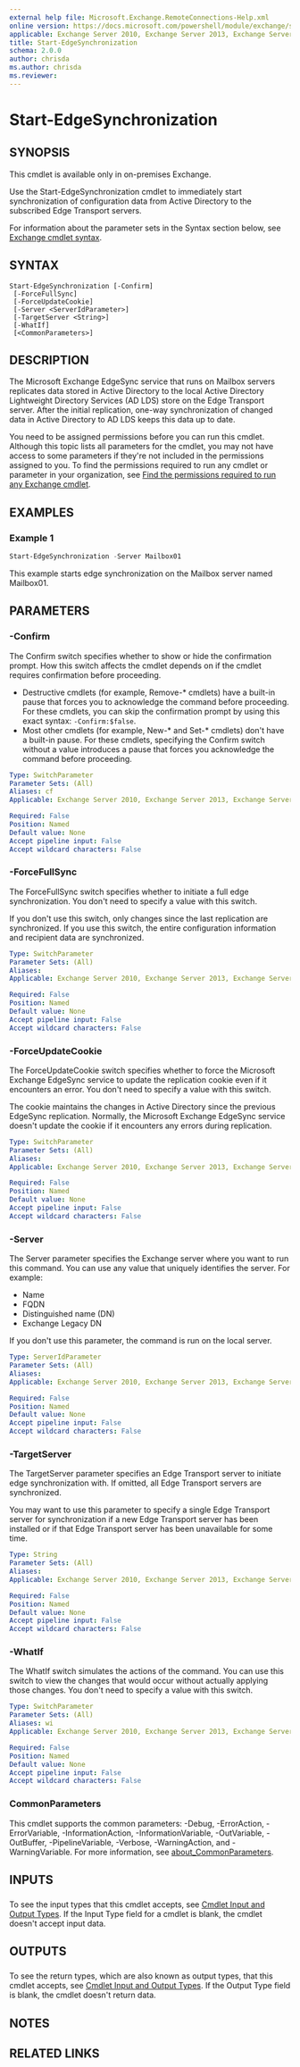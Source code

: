```yaml
---
external help file: Microsoft.Exchange.RemoteConnections-Help.xml
online version: https://docs.microsoft.com/powershell/module/exchange/start-edgesynchronization
applicable: Exchange Server 2010, Exchange Server 2013, Exchange Server 2016, Exchange Server 2019
title: Start-EdgeSynchronization
schema: 2.0.0
author: chrisda
ms.author: chrisda
ms.reviewer:
---
```


# Start-EdgeSynchronization

## SYNOPSIS
This cmdlet is available only in on-premises Exchange.

Use the Start-EdgeSynchronization cmdlet to immediately start synchronization of configuration data from Active Directory to the subscribed Edge Transport servers.

For information about the parameter sets in the Syntax section below, see [Exchange cmdlet syntax](https://docs.microsoft.com/powershell/exchange/exchange-cmdlet-syntax).

## SYNTAX

```
Start-EdgeSynchronization [-Confirm]
 [-ForceFullSync]
 [-ForceUpdateCookie]
 [-Server <ServerIdParameter>]
 [-TargetServer <String>]
 [-WhatIf]
 [<CommonParameters>]
```

## DESCRIPTION
The Microsoft Exchange EdgeSync service that runs on Mailbox servers replicates data stored in Active Directory to the local Active Directory Lightweight Directory Services (AD LDS) store on the Edge Transport server. After the initial replication, one-way synchronization of changed data in Active Directory to AD LDS keeps this data up to date.

You need to be assigned permissions before you can run this cmdlet. Although this topic lists all parameters for the cmdlet, you may not have access to some parameters if they're not included in the permissions assigned to you. To find the permissions required to run any cmdlet or parameter in your organization, see [Find the permissions required to run any Exchange cmdlet](https://docs.microsoft.com/powershell/exchange/find-exchange-cmdlet-permissions).

## EXAMPLES

### Example 1
```powershell
Start-EdgeSynchronization -Server Mailbox01
```

This example starts edge synchronization on the Mailbox server named Mailbox01.

## PARAMETERS

### -Confirm
The Confirm switch specifies whether to show or hide the confirmation prompt. How this switch affects the cmdlet depends on if the cmdlet requires confirmation before proceeding.

- Destructive cmdlets (for example, Remove-\* cmdlets) have a built-in pause that forces you to acknowledge the command before proceeding. For these cmdlets, you can skip the confirmation prompt by using this exact syntax: `-Confirm:$false`.
- Most other cmdlets (for example, New-\* and Set-\* cmdlets) don't have a built-in pause. For these cmdlets, specifying the Confirm switch without a value introduces a pause that forces you acknowledge the command before proceeding.

```yaml
Type: SwitchParameter
Parameter Sets: (All)
Aliases: cf
Applicable: Exchange Server 2010, Exchange Server 2013, Exchange Server 2016, Exchange Server 2019

Required: False
Position: Named
Default value: None
Accept pipeline input: False
Accept wildcard characters: False
```

### -ForceFullSync
The ForceFullSync switch specifies whether to initiate a full edge synchronization. You don't need to specify a value with this switch.

If you don't use this switch, only changes since the last replication are synchronized. If you use this switch, the entire configuration information and recipient data are synchronized.

```yaml
Type: SwitchParameter
Parameter Sets: (All)
Aliases:
Applicable: Exchange Server 2010, Exchange Server 2013, Exchange Server 2016, Exchange Server 2019

Required: False
Position: Named
Default value: None
Accept pipeline input: False
Accept wildcard characters: False
```

### -ForceUpdateCookie
The ForceUpdateCookie switch specifies whether to force the Microsoft Exchange EdgeSync service to update the replication cookie even if it encounters an error. You don't need to specify a value with this switch.

The cookie maintains the changes in Active Directory since the previous EdgeSync replication. Normally, the Microsoft Exchange EdgeSync service doesn't update the cookie if it encounters any errors during replication.

```yaml
Type: SwitchParameter
Parameter Sets: (All)
Aliases:
Applicable: Exchange Server 2010, Exchange Server 2013, Exchange Server 2016, Exchange Server 2019

Required: False
Position: Named
Default value: None
Accept pipeline input: False
Accept wildcard characters: False
```

### -Server
The Server parameter specifies the Exchange server where you want to run this command. You can use any value that uniquely identifies the server. For example:

- Name
- FQDN
- Distinguished name (DN)
- Exchange Legacy DN

If you don't use this parameter, the command is run on the local server.

```yaml
Type: ServerIdParameter
Parameter Sets: (All)
Aliases:
Applicable: Exchange Server 2010, Exchange Server 2013, Exchange Server 2016, Exchange Server 2019

Required: False
Position: Named
Default value: None
Accept pipeline input: False
Accept wildcard characters: False
```

### -TargetServer
The TargetServer parameter specifies an Edge Transport server to initiate edge synchronization with. If omitted, all Edge Transport servers are synchronized.

You may want to use this parameter to specify a single Edge Transport server for synchronization if a new Edge Transport server has been installed or if that Edge Transport server has been unavailable for some time.

```yaml
Type: String
Parameter Sets: (All)
Aliases:
Applicable: Exchange Server 2010, Exchange Server 2013, Exchange Server 2016, Exchange Server 2019

Required: False
Position: Named
Default value: None
Accept pipeline input: False
Accept wildcard characters: False
```

### -WhatIf
The WhatIf switch simulates the actions of the command. You can use this switch to view the changes that would occur without actually applying those changes. You don't need to specify a value with this switch.

```yaml
Type: SwitchParameter
Parameter Sets: (All)
Aliases: wi
Applicable: Exchange Server 2010, Exchange Server 2013, Exchange Server 2016, Exchange Server 2019

Required: False
Position: Named
Default value: None
Accept pipeline input: False
Accept wildcard characters: False
```

### CommonParameters
This cmdlet supports the common parameters: -Debug, -ErrorAction, -ErrorVariable, -InformationAction, -InformationVariable, -OutVariable, -OutBuffer, -PipelineVariable, -Verbose, -WarningAction, and -WarningVariable. For more information, see [about_CommonParameters](https://go.microsoft.com/fwlink/p/?LinkID=113216).

## INPUTS

###  
To see the input types that this cmdlet accepts, see [Cmdlet Input and Output Types](https://go.microsoft.com/fwlink/p/?LinkId=616387). If the Input Type field for a cmdlet is blank, the cmdlet doesn't accept input data.

## OUTPUTS

###  
To see the return types, which are also known as output types, that this cmdlet accepts, see [Cmdlet Input and Output Types](https://go.microsoft.com/fwlink/p/?LinkId=616387). If the Output Type field is blank, the cmdlet doesn't return data.

## NOTES

## RELATED LINKS
